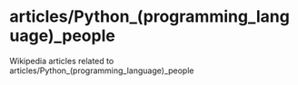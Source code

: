 # articles/Python_(programming_language)_people

Wikipedia articles related to articles/Python_(programming_language)_people